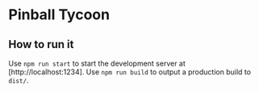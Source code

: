 # Pinball Tycoon

## How to run it

Use `npm run start` to start the development server at [http://localhost:1234].
Use `npm run build` to output a production build to `dist/`.
